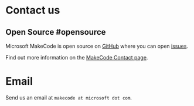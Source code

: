 # Contact us

## Open Source #opensource

Microsoft MakeCode is open source on [GitHub](https://github.com/Microsoft/pxt) where you can open [issues](https://github.com/microsoft/pxt/issues).

Find out more information on the [MakeCode Contact page](https://makecode.com/contact).

# Email

Send us an email at ``makecode at microsoft dot com``.
